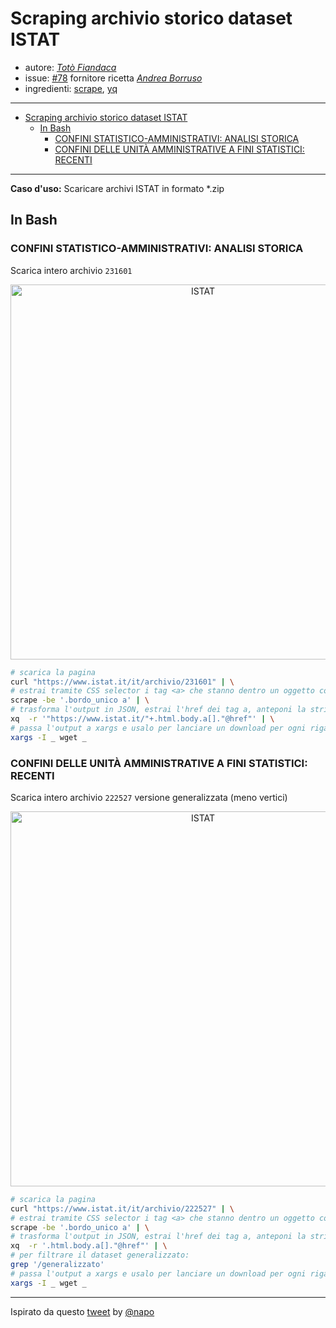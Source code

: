 # Scraping archivio storico dataset ISTAT

* autore: _[Totò Fiandaca](https://twitter.com/totofiandaca?lang=it)_
* issue: [#78](https://github.com/opendatasicilia/tansignari/issues/78) fornitore ricetta *[Andrea Borruso](https://twitter.com/aborruso?lang=it)*
* ingredienti: [scrape](https://github.com/aborruso/scrape-cli), [yq](https://github.com/kislyuk/yq)

---

<!-- TOC -->

- [Scraping archivio storico dataset ISTAT](#Scraping-archivio-storico-dataset-ISTAT)
  - [In Bash](#In-Bash)
    - [CONFINI STATISTICO-AMMINISTRATIVI: ANALISI STORICA](#confini-statistico-amministrativi-analisi-storica)
    - [CONFINI DELLE UNITÀ AMMINISTRATIVE A FINI STATISTICI: RECENTI](#confini-delle-unita-amministrative-a-fini-statistici-recenti)

<!-- /TOC -->

---

**Caso d'uso:** Scaricare archivi ISTAT in formato *.zip

## In Bash

### CONFINI STATISTICO-AMMINISTRATIVI: ANALISI STORICA

Scarica intero archivio `231601`

<p align="center"> <a href="https://www.istat.it/it/archivio/231601" target="_blank"><img src="https://raw.githubusercontent.com/opendatasicilia/tansignari/master/ricette/scraping/imgs/istat_storico.png" width="600" title="ISTAT"></a>
</p>

```bash
# scarica la pagina
curl "https://www.istat.it/it/archivio/231601" | \
# estrai tramite CSS selector i tag <a> che stanno dentro un oggetto con classe "bordo_unico"
scrape -be '.bordo_unico a' | \
# trasforma l'output in JSON, estrai l'href dei tag a, anteponi la stringa per trasformarlo nell'URL di download
xq  -r '"https://www.istat.it/"+.html.body.a[]."@href"' | \
# passa l'output a xargs e usalo per lanciare un download per ogni riga di output
xargs -I _ wget _
```

### CONFINI DELLE UNITÀ AMMINISTRATIVE A FINI STATISTICI: RECENTI

Scarica intero archivio `222527` versione generalizzata (meno vertici)

<p align="center"> <a href="https://www.istat.it/it/archivio/222527" target="_blank"><img src="https://raw.githubusercontent.com/opendatasicilia/tansignari/master/ricette/scraping/imgs/istat_recente.png" width="600" title="ISTAT"></a>
</p>

```bash
# scarica la pagina
curl "https://www.istat.it/it/archivio/222527" | \
# estrai tramite CSS selector i tag <a> che stanno dentro un oggetto con classe "bordo_unico"
scrape -be '.bordo_unico a' | \
# trasforma l'output in JSON, estrai l'href dei tag a, anteponi la stringa per trasformarlo nell'URL di download
xq  -r '.html.body.a[]."@href"' | \
# per filtrare il dataset generalizzato:
grep '/generalizzato'
# passa l'output a xargs e usalo per lanciare un download per ogni riga di output
xargs -I _ wget _
```

---

Ispirato da questo [tweet](https://twitter.com/napo/status/1144583972422373377) by [@napo](https://twitter.com/napo)
